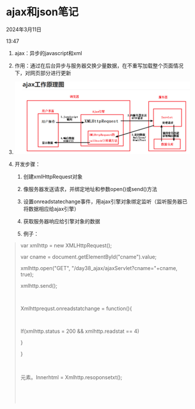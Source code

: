 # ajax和json笔记

2024年3月11日

13:47

1. ajax：异步的javascript和xml

2. 作用：通过在后台异步与服务器交换少量数据，在不重写加载整个页面情况下，对网页部分进行更新

3. ![](./files/014_ajax和json笔记_000.png)

4. 开发步骤：

    1. 创建xmlHttpRequest对象

    2. 像服务器发送请求，并绑定地址和参数open()或send()方法

    3. 设置onreadstatechange事件，用ajax引擎对象绑定监听（监听服务器已将数据相应给ajax引擎）

    4. 获取服务器响应给引擎对象的数据

    5. 例子：

> var xmlhttp = new XMLHttpRequest();
>
> var cname = document.getElementById(\"cname\").value;
>
> xmlhttp.open(\"GET\", \"/day38_ajax/ajaxServlet?cname=\"+cname, true);
>
> xmlhttp.send();
>
>  
>
> Xmlhttprequst.onreadstatchange = function(){
>
>  
>
> If(xmlhttp.status = 200 && xmlhttp.readstat == 4)
>
> }
>
> }
>
>  
>
> 元素。Innerhtml = Xmlhttp.resoponsetxt();
>
>  
>
>  
